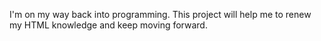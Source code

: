 I'm on my way back into programming. This project will help me to renew my HTML knowledge and keep moving forward.